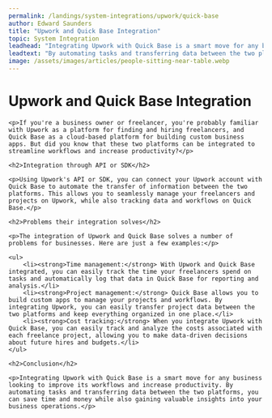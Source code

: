 ```yaml
---
permalink: /landings/system-integrations/upwork/quick-base
author: Edward Saunders
title: "Upwork and Quick Base Integration"
topic: System Integration
leadhead: "Integrating Upwork with Quick Base is a smart move for any business looking to improve its workflows and increase productivity"
leadtext: "By automating tasks and transferring data between the two platforms, you can save time and money while also gaining valuable insights into your business operations."
image: /assets/images/articles/people-sitting-near-table.webp
---
```

<div class="arttext">
	<h1>Upwork and Quick Base Integration</h1>

	<p>If you're a business owner or freelancer, you're probably familiar with Upwork as a platform for finding and hiring freelancers, and Quick Base as a cloud-based platform for building custom business apps. But did you know that these two platforms can be integrated to streamline workflows and increase productivity?</p>

	<h2>Integration through API or SDK</h2>

	<p>Using Upwork's API or SDK, you can connect your Upwork account with Quick Base to automate the transfer of information between the two platforms. This allows you to seamlessly manage your freelancers and projects on Upwork, while also tracking data and workflows on Quick Base.</p>

	<h2>Problems their integration solves</h2>

	<p>The integration of Upwork and Quick Base solves a number of problems for businesses. Here are just a few examples:</p>

	<ul>
		<li><strong>Time management:</strong> With Upwork and Quick Base integrated, you can easily track the time your freelancers spend on tasks and automatically log that data in Quick Base for reporting and analysis.</li>
		<li><strong>Project management:</strong> Quick Base allows you to build custom apps to manage your projects and workflows. By integrating Upwork, you can easily transfer project data between the two platforms and keep everything organized in one place.</li>
		<li><strong>Cost tracking:</strong> When you integrate Upwork with Quick Base, you can easily track and analyze the costs associated with each freelance project, allowing you to make data-driven decisions about future hires and budgets.</li>
	</ul>

	<h2>Conclusion</h2>

	<p>Integrating Upwork with Quick Base is a smart move for any business looking to improve its workflows and increase productivity. By automating tasks and transferring data between the two platforms, you can save time and money while also gaining valuable insights into your business operations.</p>

</div>